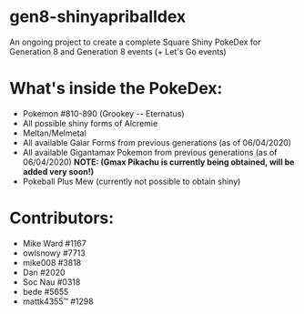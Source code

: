 # gen8-shinyapriballdex
An ongoing project to create a complete Square Shiny PokeDex for Generation 8 and Generation 8 events (+ Let's Go events)

# What's inside the PokeDex:
* Pokemon #810-890 (Grookey -- Eternatus)
* All possible shiny forms of Alcremie
* Meltan/Melmetal
* All available Galar Forms from previous generations (as of 06/04/2020)
* All available Gigantamax Pokemon from previous generations (as of 06/04/2020) **NOTE: (Gmax Pikachu is currently being obtained, will be added very soon!)**
* Pokeball Plus Mew (currently not possible to obtain shiny)

# Contributors:
* Mike Ward #1167
* owlsnowy #7713
* mike008 #3818
* Dan #2020
* Soc Nau #0318
* bede #5655
* mattk4355™ #1298
